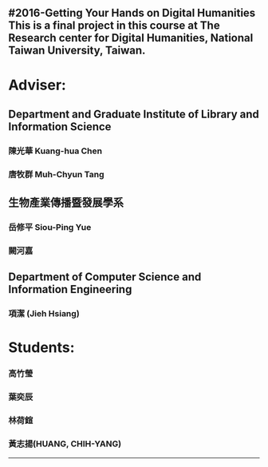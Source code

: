 #2016-Getting Your Hands on Digital Humanities
This is a final project in this course at The Research center for Digital Humanities, National Taiwan University, Taiwan.
--------------------------------------------------
#	Adviser:
##	Department and Graduate Institute of Library and Information Science
###	陳光華 Kuang-hua Chen  
###   唐牧群 Muh-Chyun Tang
##   生物產業傳播暨發展學系
###   岳修平 Siou-Ping Yue
###   闕河嘉  
##   Department of Computer Science and Information Engineering 
###   項潔 (Jieh Hsiang)
#	Students:
###	高竹瑩
###   葉奕辰
###   林荷鍹
###   黃志揚(HUANG, CHIH-YANG)


---------------------------------------------------------------------------------------------




